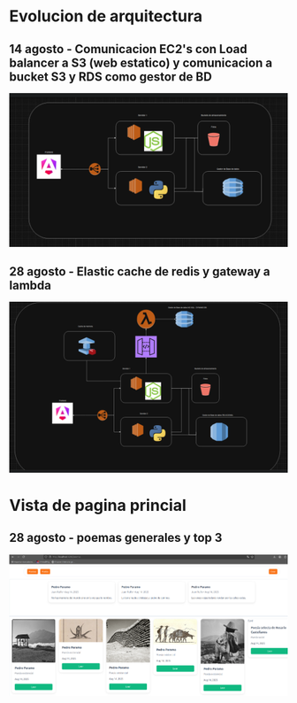 
# Evolucion de arquitectura
## 14 agosto - Comunicacion EC2's con Load balancer a S3 (web estatico) y comunicacion a bucket S3 y RDS como gestor de BD

![alt text](./IMG/arquitectura-v2.png)
## 28 agosto - Elastic cache de redis y gateway a lambda
![alt text](./IMG/arquitecturav3.png)


# Vista de pagina princial
## 28 agosto - poemas generales y top 3 

![alt text](./IMG/image.png)


